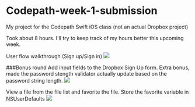 # Codepath-week-1-submission
My project for the Codepath Swift iOS class (not an actual Dropbox project)

Took about 8 hours. I'll try to keep track of my hours better this upcoming week.

User flow walkthrough (Sign up/Sign in)
![](https://dl.dropboxusercontent.com/u/41361/dropbox_sign_up_walkthrough.gif)

###Bonus round
Add input fields to the Dropbox Sign Up form. 
Extra bonus, made the password stength validator actually update based on the password string length.
![](https://dl.dropboxusercontent.com/u/41361/NewAccount.gif)

View a file from the file list and favorite the file.
Store the favorite variable in NSUserDefaults
![](https://dl.dropboxusercontent.com/u/41361/file_favoriting.gif)
